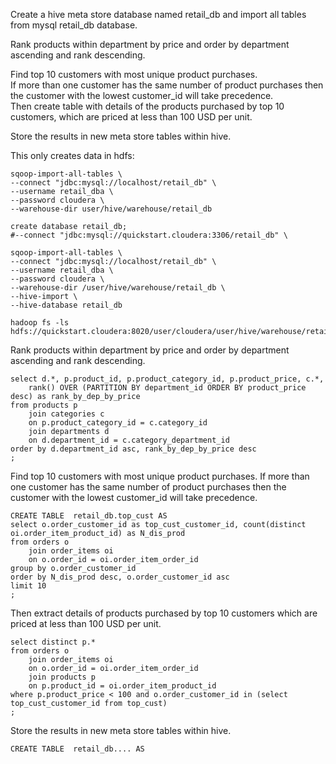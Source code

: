 Create a hive meta store database named retail_db and import all tables from mysql retail_db database.  


Rank products within department by price and order by department ascending and rank descending.  


Find top 10 customers with most unique product purchases.  
If more than one customer has the same number of product purchases then the customer with the lowest customer_id will take precedence.  
Then create table with details of the products purchased by top 10 customers, which are priced at less than 100 USD per unit.   

Store the results in new meta store tables within hive. 



This only creates data in hdfs:
```
sqoop-import-all-tables \
--connect "jdbc:mysql://localhost/retail_db" \
--username retail_dba \
--password cloudera \
--warehouse-dir user/hive/warehouse/retail_db
```

```
create database retail_db;
#--connect "jdbc:mysql://quickstart.cloudera:3306/retail_db" \

sqoop-import-all-tables \
--connect "jdbc:mysql://localhost/retail_db" \
--username retail_dba \
--password cloudera \
--warehouse-dir /user/hive/warehouse/retail_db \
--hive-import \
--hive-database retail_db

hadoop fs -ls hdfs://quickstart.cloudera:8020/user/cloudera/user/hive/warehouse/retail_db
```



Rank products within department by price and order by department ascending and rank descending.

```
select d.*, p.product_id, p.product_category_id, p.product_price, c.*, 
    rank() OVER (PARTITION BY department_id ORDER BY product_price desc) as rank_by_dep_by_price
from products p
    join categories c
    on p.product_category_id = c.category_id
    join departments d
    on d.department_id = c.category_department_id
order by d.department_id asc, rank_by_dep_by_price desc
;
```


Find top 10 customers with most unique product purchases. 
If more than one customer has the same number of product purchases then the customer with the lowest customer_id will take precedence.

```
CREATE TABLE  retail_db.top_cust AS
select o.order_customer_id as top_cust_customer_id, count(distinct oi.order_item_product_id) as N_dis_prod
from orders o
    join order_items oi
    on o.order_id = oi.order_item_order_id
group by o.order_customer_id
order by N_dis_prod desc, o.order_customer_id asc
limit 10
;
```

Then extract details of products purchased by top 10 customers which are priced at less than 100 USD per unit. 

```
select distinct p.*
from orders o
    join order_items oi
    on o.order_id = oi.order_item_order_id
    join products p
    on p.product_id = oi.order_item_product_id
where p.product_price < 100 and o.order_customer_id in (select top_cust_customer_id from top_cust)
;
```

Store the results in new meta store tables within hive. 

```
CREATE TABLE  retail_db.... AS
```
